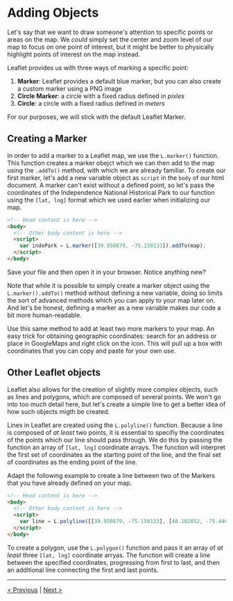 # Adding Objects

Let's say that we want to draw someone's attention to specific points or areas on the map. We *could* simply set the center and zoom level of our map to focus on one point of interest, but it might be better to physically highlight points of interest on the map instead. 

Leaflet provides us with three ways of marking a specific point:

1. **Marker**: Leaflet provides a default blue marker, but you can also create a custom marker using a PNG image
2. **Circle Marker**: a circle with a fixed radius defined in *pixles*
3. **Circle**: a circle with a fixed radius defined in *meters*

For our purposes, we will stick with the default Leaflet Marker.

## Creating a Marker

In order to add a marker to a Leaflet map, we use the ```L.marker()``` function. This function creates a marker obejct which we can then add to the map using the ```.addTo()``` method, with which we are already familiar. To create our first marker, let's add a new variable object as ```script``` in the  ```body``` of our html document. A marker can't exist without a defined point, so let's pass the coordinates of the Independence National Historical Park to our function using the ```[lat, lng]``` format which we used earlier when initializing our map. 

```html
<!-- Head content is here -->
<body>
  <!-- Other body content is here -->
  <script>
    var indePark = L.marker([39.950879, -75.150133]).addTo(map);
  </script>
</body>
```

Save your file and then open it in your browser. Notice anything new?

Note that while it is possible to simply create a marker object using the ```L.marker().addTo()``` method without defining a new variable, doing so limits the sort of advanced methods which you can apply to your map later on. And let's be honest, defining a marker as a new variable makes our code a bit more human-readable. 

Use this same method to add at least two more markers to your map. An easy trick for obtaining geographic coordinates: search for an address or place in GoogleMaps and right click on the icon. This will pull up a box with coordinates that you can copy and paste for your own use. 

## Other Leaflet objects

Leaflet also allows for the creation of slightly more complex objects, such as lines and polygons, which are composed of several points. We won't go into too much detail here, but let's create a simple line to get a better idea of how such objects migth be created. 

Lines in Leaflet are created using the ```L.polyline()``` function. Because a line is composed of *at least* two points, it is essential to specifiy the coordinates of the points which our line should pass through. We do this by passing the function an array of ```[lat, lng]``` coordinate arrays. The function will interpret the first set of coordinates as the starting point of the line, and the final set of coordinates as the ending point of the line.

Adapt the following example to create a line between two of the Markers that you have already defined on your map.

```html
<!-- Head content is here -->
<body>
  <!-- Other body content is here -->
  <script>
    var line = L.polyline([[39.950879, -75.150133], [40.102052, -75.446917]]).addTo(map);
  </script>
</body>
```

To create a polygon, use the ```L.polygon()``` function and pass it an array of *at least* three ```[lat, lng]``` coordinate arryas. The function will create a line between the specified coordinates, progressing from first to last, and then an additional line connecting the first and last points.

---

[< Previous](03-mods.md) | [Next >](05-pop.md)
